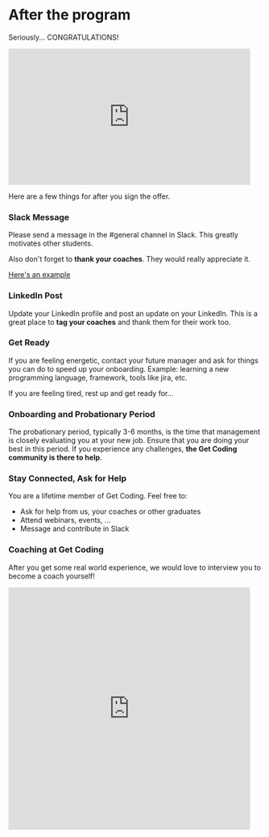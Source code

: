 # After the program

Seriously... CONGRATULATIONS!

<iframe src="https://giphy.com/embed/BPJmthQ3YRwD6QqcVD" width="480" height="270" frameBorder="0" class="giphy-embed" allowFullScreen></iframe>

Here are a few things for after you sign the offer.

### Slack Message

Please send a message in the #general channel in Slack. This greatly motivates other students.

Also don't forget to <b>thank your coaches</b>. They would really appreciate it.

[Here's an example](/img/job-secured-message.png)

### LinkedIn Post

Update your LinkedIn profile and post an update on your LinkedIn. This is a great place to <b>tag your coaches</b> and thank them for their work too.

### Get Ready

If you are feeling energetic, contact your future manager and ask for things you can do to speed up your onboarding. Example: learning a new programming language, framework, tools like jira, etc.

If you are feeling tired, rest up and get ready for...

### Onboarding and Probationary Period

The probationary period, typically 3-6 months, is the time that management is closely evaluating you at your new job. Ensure that you are doing your best in this period. If you experience any challenges, <b>the Get Coding community is there to help</b>.

### Stay Connected, Ask for Help

You are a lifetime member of Get Coding. Feel free to:

- Ask for help from us, your coaches or other graduates
- Attend webinars, events, ...
- Message and contribute in Slack

### Coaching at Get Coding

After you get some real world experience, we would love to interview you to become a coach yourself!

<iframe src="https://giphy.com/embed/Kb4IU8uT1khuUkx8m3" width="480" height="480" frameBorder="0" class="giphy-embed" allowFullScreen></iframe>
